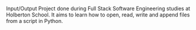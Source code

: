 Input/Output
Project done during Full Stack Software Engineering studies at Holberton School. It aims to learn how to open, read, write and append files from a script in Python.
